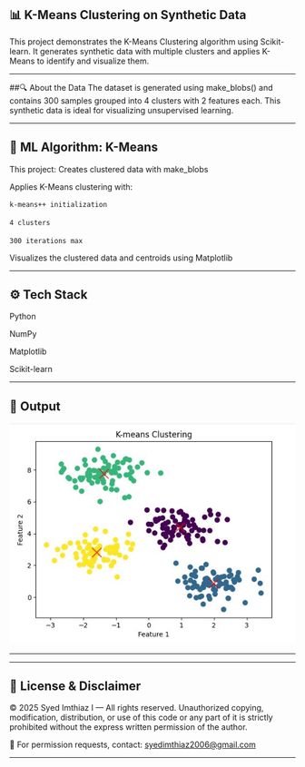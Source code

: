 ## 📊 K-Means Clustering on Synthetic Data

This project demonstrates the K-Means Clustering algorithm using Scikit-learn. It generates synthetic data with multiple clusters and applies K-Means to identify and visualize them.

---

##🔍 About the Data
The dataset is generated using make_blobs() and contains 300 samples grouped into 4 clusters with 2 features each. This synthetic data is ideal for visualizing unsupervised learning.

---

## 🧠 ML Algorithm: K-Means

This project:
Creates clustered data with make_blobs

Applies K-Means clustering with:

    k-means++ initialization

    4 clusters

    300 iterations max

Visualizes the clustered data and centroids using Matplotlib

---

## ⚙️ Tech Stack
Python

NumPy

Matplotlib

Scikit-learn

---

## 📸 Output

![K-Means Clustering Output](https://github.com/Syed-Imthiaz/ml-kmeans-clustering/blob/main/K-Means%20Clustering.JPG?raw=true)


---



---

## 🚫 License & Disclaimer
© 2025 Syed Imthiaz I — All rights reserved.
Unauthorized copying, modification, distribution, or use of this code or any part of it is strictly prohibited without the express written permission of the author.

📩 For permission requests, contact: syedimthiaz2006@gmail.com

---


